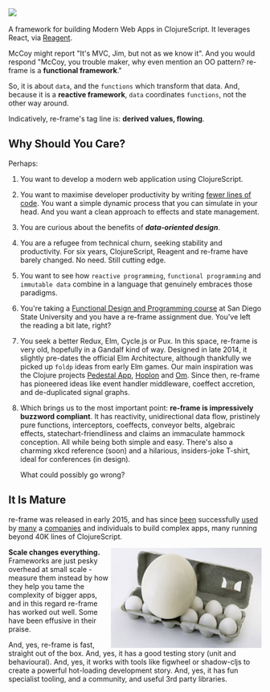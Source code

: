 
<img src="../images/logo/re-frame-colour.png?raw=true">

A framework for building Modern Web Apps in ClojureScript. It leverages React, via [Reagent].

McCoy might report "It's MVC, Jim, but not as we know it".  And you would respond 
"McCoy, you trouble maker, why even mention an OO pattern? 
re-frame is a **functional framework**."

So, it is about `data`, and the `functions` 
which transform that data.  And, because it is a **reactive framework**, `data` coordinates 
`functions`, not the other way around.

Indicatively, re-frame's tag line is: **derived values, flowing**. 



[Reagent]:http://reagent-project.github.io/

## Why Should You Care?

Perhaps:

1.  You want to develop a modern web application using ClojureScript.
2.  You want to maximise developer productivity by writing [fewer lines of code](https://medium.com/dailyjs/a-realworld-comparison-of-front-end-frameworks-2020-4e50655fe4c1). You want a simple dynamic process that you can simulate in your head. And you want a clean approach to effects and state management.
2.  You are curious about the benefits of **_data-oriented design_**.
2.  You are a refugee from technical churn, seeking stability and productivity.
    For six years, ClojureScript, Reagent and re-frame have barely changed. No need. Still cutting edge.
2.  You want to see how `reactive programming`, `functional programming` and `immutable data`
    combine in a language that genuinely embraces those paradigms.
3.  You're taking a [Functional Design and Programming course](http://www.eli.sdsu.edu/courses/fall15/cs696/index.html) at San Diego State University
    and you have a re-frame assignment due.  You've left the reading a bit late, right?
4.  You seek a better Redux, Elm, Cycle.js or Pux. In this space, re-frame is very old, 
    hopefully in a Gandalf kind of way.
    Designed in late 2014, it slightly pre-dates the official Elm Architecture,
    although thankfully we picked up `foldp` ideas from early Elm games. 
    Our main inspiration was the
    Clojure projects [Pedestal App], [Hoplon] and [Om]. Since then,
    re-frame has pioneered ideas like event handler middleware,
    coeffect accretion, and de-duplicated signal graphs.
5.  Which brings us to the most important point: **re-frame is impressively buzzword compliant**. It has reactivity,
    unidirectional data flow, pristinely pure functions,
    interceptors, coeffects, conveyor belts, algebraic effects, statechart-friendliness 
    and claims an immaculate hammock conception. All while being both simple and easy. There's also a charming
    xkcd reference (soon) and a hilarious, insiders-joke T-shirt,
    ideal for conferences (in design).  
    
    What could possibly go wrong?

[Pedestal App]:https://github.com/pedestal/pedestal-app
[SPA]:http://en.wikipedia.org/wiki/Single-page_application
[OM]:https://github.com/swannodette/om
[Hoplon]:http://hoplon.io/



## It Is Mature

re-frame was released in early 2015, and has since 
[been](https://www.fullcontact.com) successfully
[used](https://www.nubank.com.br) by
[many](http://open.mediaexpress.reuters.com/) a 
[companies](https://rokt.com/) and
individuals to build complex apps, many running beyond 40K lines of
ClojureScript.

<img align="right" src="../images/scale-changes-everything.jpg">

**Scale changes everything.** Frameworks
are just pesky overhead at small scale - measure them instead by how they help
you tame the complexity of bigger apps, and in this regard re-frame has
worked out well. Some have been effusive in their praise.

And, yes, re-frame is fast, straight out of the box. And, yes, it has 
a good testing story (unit and behavioural). And, yes, it works with 
tools like figwheel or shadow-cljs to create
a powerful hot-loading development story. And, yes, it has 
fun specialist tooling, and a community,
and useful 3rd party libraries.



<!-- 
Don't delete the following blank H1, even though it looks useless and a mistake.
It is a trick to stop mkdocs adding a title for this page. 
We want the logo to be the title. 

Apparently, with mkdocs, if a page has any H1 element in it, 
even at the end, like this useless one, a title won't be automatically put at the top. 
 -->
# 
